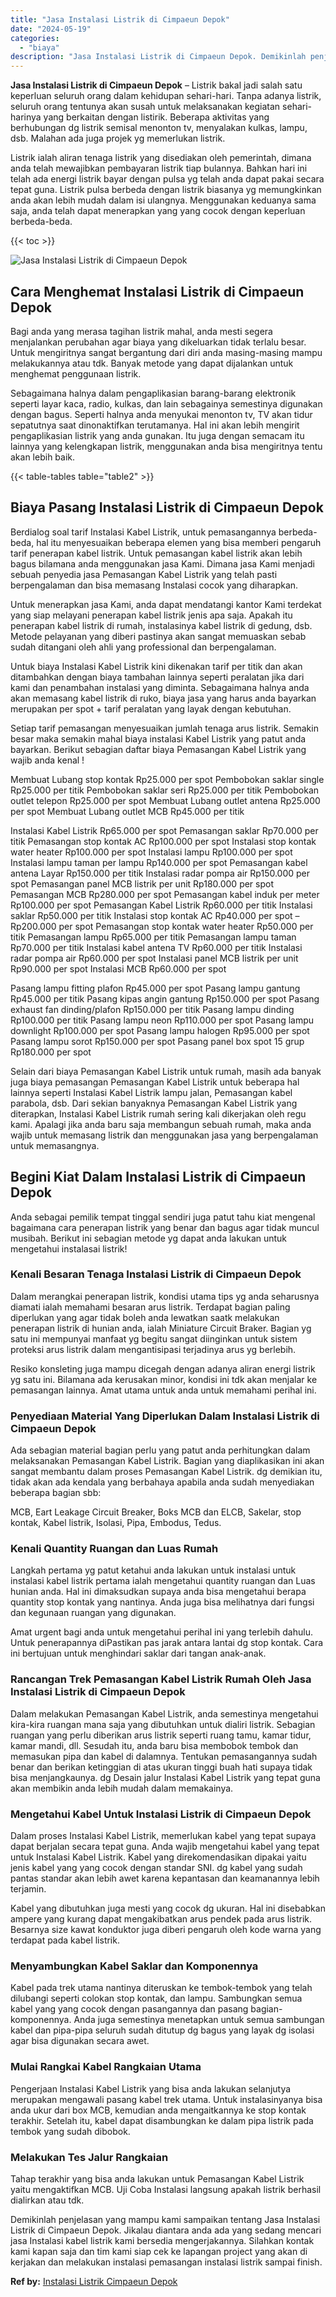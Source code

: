 ```yaml
---
title: "Jasa Instalasi Listrik di Cimpaeun Depok"
date: "2024-05-19"
categories: 
  - "biaya"
description: "Jasa Instalasi Listrik di Cimpaeun Depok. Demikinlah penjelasan yang mampu kami sampaikan tentang Jasa Instalasi Listrik di Cimpaeun Depok. Jikalau diantara..."
---
```


**Jasa Instalasi Listrik di Cimpaeun Depok** – Listrik bakal jadi salah satu keperluan seluruh orang dalam kehidupan sehari-hari. Tanpa adanya listrik, seluruh orang tentunya akan susah untuk melaksanakan kegiatan sehari-harinya yang berkaitan dengan listirik. Beberapa aktivitas yang berhubungan dg listrik semisal menonton tv, menyalakan kulkas, lampu, dsb. Malahan ada juga projek yg memerlukan listrik.

Listrik ialah aliran tenaga listrik yang disediakan oleh pemerintah, dimana anda telah mewajibkan pembayaran listrik tiap bulannya. Bahkan hari ini telah ada energi listrik bayar dengan pulsa yg telah anda dapat pakai secara tepat guna. Listrik pulsa berbeda dengan listrik biasanya yg memungkinkan anda akan lebih mudah dalam isi ulangnya. Menggunakan keduanya sama saja, anda telah dapat menerapkan yang yang cocok dengan keperluan berbeda-beda.

{{< toc >}}

![Jasa Instalasi Listrik di Cimpaeun Depok](/images/instalasi-listrik-murah08.png)

## Cara Menghemat Instalasi Listrik di Cimpaeun Depok

Bagi anda yang merasa tagihan listrik mahal, anda mesti segera menjalankan perubahan agar biaya yang dikeluarkan tidak terlalu besar. Untuk mengiritnya sangat bergantung dari diri anda masing-masing mampu melakukannya atau tdk. Banyak metode yang dapat dijalankan untuk menghemat penggunaan listrik.

Sebagaimana halnya dalam pengaplikasian barang-barang elektronik seperti layar kaca, radio, kulkas, dan lain sebagainya semestinya digunakan dengan bagus. Seperti halnya anda menyukai menonton tv, TV akan tidur sepatutnya saat dinonaktifkan terutamanya. Hal ini akan lebih mengirit pengaplikasian listrik yang anda gunakan. Itu juga dengan semacam itu lainnya yang kelengkapan listrik, menggunakan anda bisa mengiritnya tentu akan lebih baik.

{{< table-tables table="table2" >}}

## Biaya Pasang Instalasi Listrik di Cimpaeun Depok

Berdialog soal tarif Instalasi Kabel Listrik, untuk pemasangannya berbeda-beda, hal itu menyesuaikan beberapa elemen yang bisa memberi pengaruh tarif penerapan kabel listrik. Untuk pemasangan kabel listrik akan lebih bagus bilamana anda menggunakan jasa Kami. Dimana jasa Kami menjadi sebuah penyedia jasa Pemasangan Kabel Listrik yang telah pasti berpengalaman dan bisa memasang Instalasi cocok yang diharapkan.

Untuk menerapkan jasa Kami, anda dapat mendatangi kantor Kami terdekat yang siap melayani penerapan kabel listrik jenis apa saja. Apakah itu penerapan kabel listrik di rumah, instalasinya kabel listrik di gedung, dsb. Metode pelayanan yang diberi pastinya akan sangat memuaskan sebab sudah ditangani oleh ahli yang professional dan berpengalaman.

Untuk biaya Instalasi Kabel Listrik kini dikenakan tarif per titik dan akan ditambahkan dengan biaya tambahan lainnya seperti peralatan jika dari kami dan penambahan instalasi yang diminta. Sebagaimana halnya anda akan memasang kabel listrik di ruko, biaya jasa yang harus anda bayarkan merupakan per spot + tarif peralatan yang layak dengan kebutuhan.

Setiap tarif pemasangan menyesuaikan jumlah tenaga arus listrik. Semakin besar maka semakin mahal biaya instalasi Kabel Listrik yang patut anda bayarkan. Berikut sebagian daftar biaya Pemasangan Kabel Listrik yang wajib anda kenal !

Membuat Lubang stop kontak Rp25.000 per spot Pembobokan saklar single Rp25.000 per titik Pembobokan saklar seri Rp25.000 per titik Pembobokan outlet telepon Rp25.000 per spot Membuat Lubang outlet antena Rp25.000 per spot Membuat Lubang outlet MCB Rp45.000 per titik

Instalasi Kabel Listrik Rp65.000 per spot Pemasangan saklar Rp70.000 per titik Pemasangan stop kontak AC Rp100.000 per spot Instalasi stop kontak water heater Rp100.000 per spot Instalasi lampu Rp100.000 per spot Instalasi lampu taman per lampu Rp140.000 per spot Pemasangan kabel antena Layar Rp150.000 per titik Instalasi radar pompa air Rp150.000 per spot Pemasangan panel MCB listrik per unit Rp180.000 per spot Pemasangan MCB Rp280.000 per spot Pemasangan kabel induk per meter Rp100.000 per spot Pemasangan Kabel Listrik Rp60.000 per titik Instalasi saklar Rp50.000 per titik Instalasi stop kontak AC Rp40.000 per spot – Rp200.000 per spot Pemasangan stop kontak water heater Rp50.000 per titik Pemasangan lampu Rp65.000 per titik Pemasangan lampu taman Rp70.000 per titik Instalasi kabel antena TV Rp60.000 per titik Instalasi radar pompa air Rp60.000 per spot Instalasi panel MCB listrik per unit Rp90.000 per spot Instalasi MCB Rp60.000 per spot

Pasang lampu fitting plafon Rp45.000 per spot Pasang lampu gantung Rp45.000 per titik Pasang kipas angin gantung Rp150.000 per spot Pasang exhaust fan dinding/plafon Rp150.000 per titik Pasang lampu dinding Rp100.000 per titik Pasang lampu neon Rp110.000 per spot Pasang lampu downlight Rp100.000 per spot Pasang lampu halogen Rp95.000 per spot Pasang lampu sorot Rp150.000 per spot Pasang panel box spot 15 grup Rp180.000 per spot

Selain dari biaya Pemasangan Kabel Listrik untuk rumah, masih ada banyak juga biaya pemasangan Pemasangan Kabel Listrik untuk beberapa hal lainnya seperti Instalasi Kabel Listrik lampu jalan, Pemasangan kabel parabola, dsb. Dari sekian banyaknya Pemasangan Kabel Listrik yang diterapkan, Instalasi Kabel Listrik rumah sering kali dikerjakan oleh regu kami. Apalagi jika anda baru saja membangun sebuah rumah, maka anda wajib untuk memasang listrik dan menggunakan jasa yang berpengalaman untuk memasangnya.

## Begini Kiat Dalam Instalasi Listrik di Cimpaeun Depok


Anda sebagai pemilik tempat tinggal sendiri juga patut tahu kiat mengenal bagaimana cara penerapan listrik yang benar dan bagus agar tidak muncul musibah. Berikut ini sebagian metode yg dapat anda lakukan untuk mengetahui instalasai listrik!

### Kenali Besaran Tenaga Instalasi Listrik di Cimpaeun Depok

Dalam merangkai penerapan listrik, kondisi utama tips yg anda seharusnya diamati ialah memahami besaran arus listrik. Terdapat bagian paling diperlukan yang agar tidak boleh anda lewatkan saatk melakukan penerapan listrik di hunian anda, ialah Miniature Circuit Braker. Bagian yg satu ini mempunyai manfaat yg begitu sangat diinginkan untuk sistem proteksi arus listrik dalam mengantisipasi terjadinya arus yg berlebih.

Resiko konsleting juga mampu dicegah dengan adanya aliran energi listrik yg satu ini. Bilamana ada kerusakan minor, kondisi ini tdk akan menjalar ke pemasangan lainnya. Amat utama untuk anda untuk memahami perihal ini.

### Penyediaan Material Yang Diperlukan Dalam Instalasi Listrik di Cimpaeun Depok

Ada sebagian material bagian perlu yang patut anda perhitungkan dalam melaksanakan Pemasangan Kabel Listrik. Bagian yang diaplikasikan ini akan sangat membantu dalam proses Pemasangan Kabel Listrik. dg demikian itu, tidak akan ada kendala yang berbahaya apabila anda sudah menyediakan beberapa bagian sbb:

MCB, Eart Leakage Circuit Breaker, Boks MCB dan ELCB, Sakelar, stop kontak, Kabel listrik, Isolasi, Pipa, Embodus, Tedus.

### Kenali Quantity Ruangan dan Luas Rumah

Langkah pertama yg patut ketahui anda lakukan untuk instalasi untuk instalasi kabel listrik pertama ialah mengetahui quantity ruangan dan Luas hunian anda. Hal ini dimaksudkan supaya anda bisa mengetahui berapa quantity stop kontak yang nantinya. Anda juga bisa melihatnya dari fungsi dan kegunaan ruangan yang digunakan.

Amat urgent bagi anda untuk mengetahui perihal ini yang terlebih dahulu. Untuk penerapannya diPastikan pas jarak antara lantai dg stop kontak. Cara ini bertujuan untuk menghindari saklar dari tangan anak-anak.

### Rancangan Trek Pemasangan Kabel Listrik Rumah Oleh Jasa Instalasi Listrik di Cimpaeun Depok

Dalam melakukan Pemasangan Kabel Listrik, anda semestinya mengetahui kira-kira ruangan mana saja yang dibutuhkan untuk dialiri listrik. Sebagian ruangan yang perlu diberikan arus listrik seperti ruang tamu, kamar tidur, kamar mandi, dll. Sesudah itu, anda baru bisa membobok tembok dan memasukan pipa dan kabel di dalamnya. Tentukan pemasangannya sudah benar dan berikan ketinggian di atas ukuran tinggi buah hati supaya tidak bisa menjangkaunya. dg Desain jalur Instalasi Kabel Listrik yang tepat guna akan membikin anda lebih mudah dalam memakainya.

### Mengetahui Kabel Untuk Instalasi Listrik di Cimpaeun Depok

Dalam proses Instalasi Kabel Listrik, memerlukan kabel yang tepat supaya dapat berjalan secara tepat guna. Anda wajib mengetahui kabel yang tepat untuk Instalasi Kabel Listrik. Kabel yang direkomendasikan dipakai yaitu jenis kabel yang yang cocok dengan standar SNI. dg kabel yang sudah pantas standar akan lebih awet karena kepantasan dan keamanannya lebih terjamin.

Kabel yang dibutuhkan juga mesti yang cocok dg ukuran. Hal ini disebabkan ampere yang kurang dapat mengakibatkan arus pendek pada arus listrik. Besarnya size kawat konduktor juga diberi pengaruh oleh kode warna yang terdapat pada kabel listrik.

### Menyambungkan Kabel Saklar dan Komponennya

Kabel pada trek utama nantinya diteruskan ke tembok-tembok yang telah dilubangi seperti colokan stop kontak, dan lampu. Sambungkan semua kabel yang yang cocok dengan pasangannya dan pasang bagian-komponennya. Anda juga semestinya menetapkan untuk semua sambungan kabel dan pipa-pipa seluruh sudah ditutup dg bagus yang layak dg isolasi agar bisa digunakan secara awet.

### Mulai Rangkai Kabel Rangkaian Utama

Pengerjaan Instalasi Kabel Listrik yang bisa anda lakukan selanjutya merupakan mengawali pasang kabel trek utama. Untuk instalasinyanya bisa anda ukur dari box MCB, kemudian anda mengaitkannya ke stop kontak terakhir. Setelah itu, kabel dapat disambungkan ke dalam pipa listrik pada tembok yang sudah dibobok.

### Melakukan Tes Jalur Rangkaian

Tahap terakhir yang bisa anda lakukan untuk Pemasangan Kabel Listrik yaitu mengaktifkan MCB. Uji Coba Instalasi langsung apakah listrik berhasil dialirkan atau tdk.

Demikinlah penjelasan yang mampu kami sampaikan tentang Jasa Instalasi Listrik di Cimpaeun Depok. Jikalau diantara anda ada yang sedang mencari jasa Instalasi kabel listrik kami bersedia mengerjakannya. Silahkan kontak kami kapan saja dan tim kami siap cek ke lapangan project yang akan di kerjakan dan melakukan instalasi pemasangan instalasi listrik sampai finish.

**Ref by:** [Instalasi Listrik Cimpaeun Depok](https://id.wikipedia.org/wiki/Instalasi)
